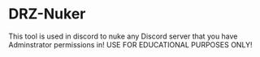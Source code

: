 # DRZ-Nuker
This tool is used in discord to nuke any Discord server that you have Adminstrator permissions in! USE FOR EDUCATIONAL PURPOSES ONLY! 
